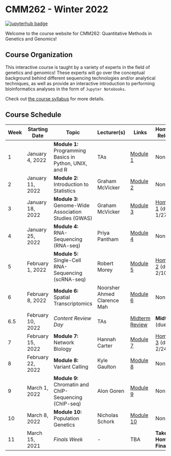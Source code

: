 # CMM262 - Winter 2022

<!-- [![slack badge](https://img.shields.io/badge/Join%20Slack-blueviolet?style=for-the-badge&logo=slack)](https://join.slack.com/t/cmm262-2022/shared_invite/zt-kr17r6m8-OvVlp4Ys66JPjqeP3bmDHg) -->
[![jupyterhub badge](https://img.shields.io/badge/Login%20to%20JupyterHub-grey?style=for-the-badge&logo=jupyter)](https://datahub.ucsd.edu/hub/login)

Welcome to the course website for CMM262: Quantitative Methods in Genetics and Genomics! 

## Course Organization

This interactive course is taught by a variety of experts in the field of genetics and genomics! These experts will go over the conceptual background behind different sequencing technologies and/or analytical techniques, as well as provide an interactive introduction to performing bioinformatics analyses in the form of `Jupyter Notebooks`. 

Check out [the course syllabus](CMM262-Syllabus-2022.ipynb) for more details.

## Course Schedule 

| Week | Starting Date     | Topic                                                   | Lecturer(s)                        | Links                                                                             | Homework Released    |
|------|-------------------|---------------------------------------------------------|------------------------------------|-----------------------------------------------------------------------------------|-------------|
| 1    | January 4, 2022   | **Module 1:** Programming Basics in Python, UNIX, and R | TAs                                | [Module 1](module-1-programming) | None        |
| 2    | January 11, 2022  | **Module 2:** Introduction to Statistics                | Graham McVicker                    | [Module 2](module-2-statistics)  | None        |
| 3    | January 18, 2022  | **Module 3:** Genome-Wide Association Studies (GWAS)    | Graham McVicker                    | [Module 3](module-3-gwas)        | [Homework 1](hw/hw1) (due 1/27)            |
| 4    | January 25, 2022  | **Module 4:** RNA-Sequencing (RNA-seq)                  | Priya Pantham                      | [Module 4](module-4-rnaseq)      | None  |
| 5    | February 1, 2022  | **Module 5:** Single-Cell RNA-Sequencing (scRNA-seq)    | Robert Morey                       | [Module 5](module-5-scrnaseq)    | [Homework 2](hw/hw2) (due 2/10)        |
| 6    | February 8, 2022  | **Module 6:** Spatial Transcriptomics                   | Noorsher Ahmed<br>Clarence Mah     | [Module 6](module-6-spatialtx)   | None        |
| 6.5  | February 10, 2022 | <i>Content Review Day</i>                               | TAs                                | [Midterm Review](midterm-review) | **Midterm** (due 2/17) |
| 7    | February 15, 2022 | **Module 7:** Network Biology                           | Hannah Carter                      | [Module 7](module-7-networks)    | [Homework 3](hw/hw3) (due 2/24)                 |
| 8    | February 22, 2022 | **Module 8:** Variant Calling                           | Kyle Gaulton                       | [Module 8](module-8-variantcalling) | None     |
| 9    | March 1, 2022     | **Module 9:** Chromatin and ChIP-Sequencing (ChIP-seq)  | Alon Goren                         | [Module 9](module-9-chipseq)     | None        |
| 10   | March 8, 2022     | **Module 10:** Population Genetics                      | Nicholas Schork                    | [Module 10](module-10-popGen)    | None        |
| 11    | March 15, 2021    | <i>Finals Week</i>                                     | -                                  | TBA                              | **Take-Home Final** |
